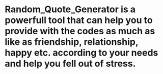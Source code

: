 # Random_Quote_Generator  is a powerfull tool that can help you to provide with the codes as much as like as friendship, relationship, happy etc. according to your needs and help you fell out of stress.
